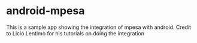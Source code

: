 # android-mpesa
This is a sample app showing the integration of mpesa with android. Credit to Licio Lentimo for his tutorials on doing the integration
